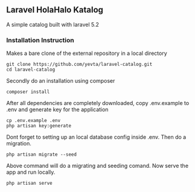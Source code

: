 ## Laravel HolaHalo Katalog

A simple catalog built with laravel 5.2

### Installation Instruction
Makes a bare clone of the external repository in a local directory
```
git clone https://github.com/yevta/laravel-catalog.git
cd laravel-catalog
```

Secondly do an installation using composer
```
composer install
```

After all dependencies are completely downloaded, copy .env.example to .env and generate key for the application
```
cp .env.example .env
php artisan key:generate
```

Dont forget to setting up an local database config inside .env. Then do a migration.
```
php artisan migrate --seed
```

Above command will do a migrating and seeding comand. Now serve the app and run locally.
```
php artisan serve
```

